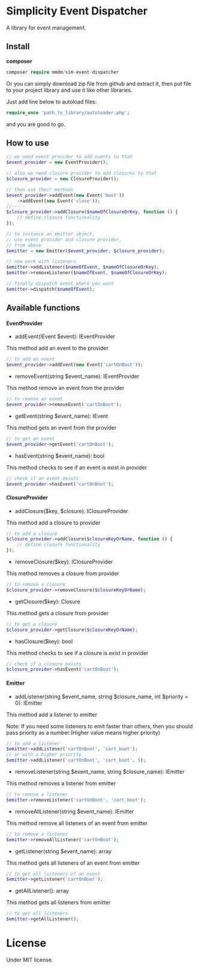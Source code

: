 # Simplicity Event Dispatcher
A library for event management.

## Install
**composer**
```php 
composer require mmdm/sim-event-dispatcher
```

Or you can simply download zip file from github and extract it, 
then put file to your project library and use it like other libraries.

Just add line below to autoload files:

```php
require_once 'path_to_library/autoloader.php';
```

and you are good to go.

## How to use
```php
// we need event provider to add events to that
$event_provider = new EventProvider();

// also we need closure provider to add closures to that
$closure_provider = new ClosureProvider();

// then use their methods
$event_provider->addEvent(new Event('boot'))
    ->addEvent(new Event('close'));
//-----
$closure_provider->addClosure($nameOfClosureOrKey, function () {
    // define closure functionality
});

// to instance an emitter object,
// use event provider and closure provider,
// from above
$emitter = new Emitter($event_provider, $closure_provider);

// now work with listeners
$emitter->addListener($nameOfEvent, $nameOfClosureOrKey);
$emitter->removeListener($nameOfEvent, $nameOfClosureOrKey);

// finally dispatch event where you want
$emitter->dispatch($nameOfEvent);
```

## Available functions

#### EventProvider

- addEvent(IEvent $event): IEventProvider

This method add an event to the provider

```php
// to add an event
$event_provider->addEvent(new Event('cartOnBoot'));
```

- removeEvent(string $event_name): IEventProvider

This method remove an event from the provider

```php
// to remove an event
$event_provider->removeEvent('cartOnBoot');
```

- getEvent(string $event_name): IEvent

This method gets an event from the provider

```php
// to get an event
$event_provider->getEvent('cartOnBoot');
```

- hasEvent(string $event_name): bool

This method checks to see if an event is exist in provider

```php
// check if an event exists
$event_provider->hasEvent('cartOnBoot');
```

#### ClosureProvider

- addClosure($key, $closure): IClosureProvider

This method add a closure to provider

```php
// to add a closure
$closure_provider->addClosure($closureKeyOrName, function () {
    // define closure functionality
});
```

- removeClosure($key): IClosureProvider

This method removes a closure from provider

```php
// to remove a closure
$closure_provider->removeClosure($closureKeyOrName);
```

- getClosure($key): Closure

This method gets a closure from provider

```php
// to get a closure
$closure_provider->getClosure($closureKeyOrName);
```

- hasClosure($key): bool

This method checks to see if a closure is exist in provider

```php
// check if a closure exists
$closure_provider->hasEvent('cartOnBoot');
```

#### Emitter

- addListener(string $event_name, string $closure_name, int $priority = 0): IEmitter

This method add a listener to emitter

Note: If you need some listeners to emit faster than others, 
then you should pass priority as a number.(Higher value means higher priority)

```php
// to add a listener
$emitter->addListener('cartOnBoot', 'cart_boot');
// or with a higher priority
$emitter->addListener('cartOnBoot', 'cart_boot', 5);
```

- removeListener(string $event_name, string $closure_name): IEmitter

This method removes a listener from emitter

```php
// to remove a listener
$emitter->removeListener('cartOnBoot', 'cart_boot');
```

- removeAllListener(string $event_name): IEmitter

This method remove all listeners of an event from emitter

```php
// to remove a listener
$emitter->removeAllListener('cartOnBoot');
```

- getListener(string $event_name): array

This method gets all listeners of an event from emitter

```php
// to get all listeners of an event
$emitter->getListener('cartOnBoot');
```

- getAllListener(): array

This method gets all listeners from emitter

```php
// to get all listeners
$emitter->getAllListener();
```

# License
Under MIT license.